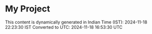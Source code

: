 # My Project

This content is dynamically generated in Indian Time (IST): 2024-11-18 22:23:30 IST
Converted to UTC: 2024-11-18 16:53:30 UTC
